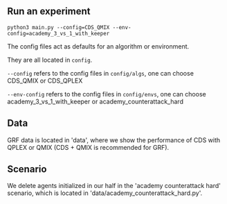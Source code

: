 
## Run an experiment 

```shell
python3 main.py --config=CDS_QMIX --env-config=academy_3_vs_1_with_keeper 
```

The config files act as defaults for an algorithm or environment. 

They are all located in `config`.

`--config` refers to the config files in `config/algs`, one can choose CDS_QMIX or CDS_QPLEX

`--env-config` refers to the config files in `config/envs`, one can choose academy_3_vs_1_with_keeper or academy_counterattack_hard

## Data

GRF data is located in 'data', where we show the performance of CDS with QPLEX or QMIX (CDS + QMIX is recommended for GRF).

## Scenario
We delete agents initialized in our half in the 'academy counterattack hard' scenario, which is located in 'data/academy_counterattack_hard.py'.
